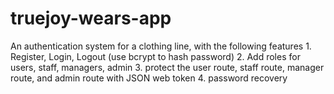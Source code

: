 # truejoy-wears-app
 An authentication system for a clothing line, with the following features 1. Register, Login, Logout (use bcrypt to hash password) 2. Add roles for users, staff, managers, admin 3. protect the user route, staff route, manager route, and admin route with JSON web token 4. password recovery
